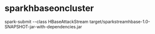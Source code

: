 # sparkhbaseoncluster

spark-submit  --class HBaseAttackStream target/sparkstreamhbase-1.0-SNAPSHOT-jar-with-dependencies.jar
